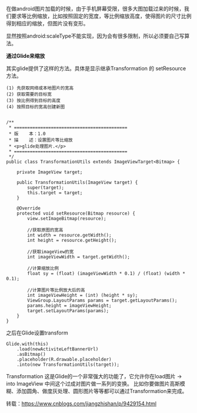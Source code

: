 在做android图片加载的时候，由于手机屏幕受限，很多大图加载过来的时候，我们要求等比例缩放，比如按照固定的宽度，等比例缩放高度，使得图片的尺寸比例得到相应的缩放，但图片没有变形。

显然按照android:scaleType不能实现，因为会有很多限制，所以必须要自己写算法。 

**通过Glide来缩放**

其实glide提供了这样的方法。具体是显示继承Transformation 的 setResource 方法。 

    (1) 先获取网络或本地图片的宽高 
    (2) 获取需要的目标宽 
    (3) 按比例得到目标的高度 
    (4) 按照目标的宽高创建新图
    
    
    /**
     * ===========================================
     * 版    本：1.0
     * 描    述：设置图片等比缩放
     * <p>glide处理图片.</p>
     * ===========================================
     */
    public class TransformationUtils extends ImageViewTarget<Bitmap> {

        private ImageView target;

        public TransformationUtils(ImageView target) {
            super(target);
            this.target = target;
        }

        @Override
        protected void setResource(Bitmap resource) {
            view.setImageBitmap(resource);

            //获取原图的宽高
            int width = resource.getWidth();
            int height = resource.getHeight();

            //获取imageView的宽
            int imageViewWidth = target.getWidth();

            //计算缩放比例
            float sy = (float) (imageViewWidth * 0.1) / (float) (width * 0.1);

            //计算图片等比例放大后的高
            int imageViewHeight = (int) (height * sy);
            ViewGroup.LayoutParams params = target.getLayoutParams();
            params.height = imageViewHeight;
            target.setLayoutParams(params);
        }
    }
    
    
之后在Glide设置transform

    Glide.with(this)
        .load(newActiviteLeftBannerUrl)
        .asBitmap()
        .placeholder(R.drawable.placeholder)
        .into(new TransformationUtils(target));

Transformation 这是Glide的一个非常强大的功能了，它允许你在load图片 -> into ImageView 中间这个过成对图片做一系列的变换。
比如你要做图片高斯模糊、添加圆角、做度灰处理、圆形图片等等都可以通过Transformation来完成。

转载：https://www.cnblogs.com/jiangzhishan/p/9429154.html
